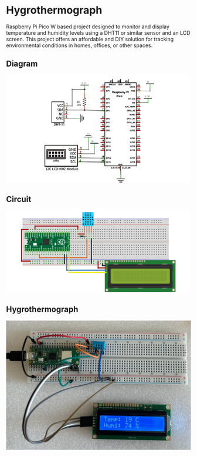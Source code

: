 # Hygrothermograph

Raspberry Pi Pico W based project designed to monitor and display temperature and humidity levels using a DHT11 or similar sensor and an LCD screen. This project offers an affordable and DIY solution for tracking environmental conditions in homes, offices, or other spaces.

## Diagram
![diagram](assets/diagram.png)

## Circuit
![circuit](assets/circuit.png)

## Hygrothermograph
![hygrothermograph](assets/hygrothermograph.jpeg)
